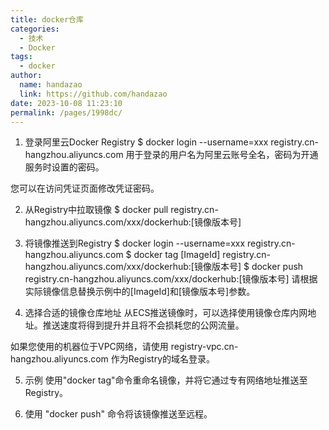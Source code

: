 ```yaml
---
title: docker仓库
categories: 
  - 技术
  - Docker
tags: 
  - docker
author: 
  name: handazao
  link: https://github.com/handazao
date: 2023-10-08 11:23:10
permalink: /pages/1998dc/
---
```





1. 登录阿里云Docker Registry
   $ docker login --username=xxx registry.cn-hangzhou.aliyuncs.com
   用于登录的用户名为阿里云账号全名，密码为开通服务时设置的密码。

您可以在访问凭证页面修改凭证密码。

2. 从Registry中拉取镜像
   $ docker pull registry.cn-hangzhou.aliyuncs.com/xxx/dockerhub:[镜像版本号]
3. 将镜像推送到Registry
   $ docker login --username=xxx registry.cn-hangzhou.aliyuncs.com
   $ docker tag [ImageId] registry.cn-hangzhou.aliyuncs.com/xxx/dockerhub:[镜像版本号]
   $ docker push registry.cn-hangzhou.aliyuncs.com/xxx/dockerhub:[镜像版本号]
   请根据实际镜像信息替换示例中的[ImageId]和[镜像版本号]参数。

4. 选择合适的镜像仓库地址
   从ECS推送镜像时，可以选择使用镜像仓库内网地址。推送速度将得到提升并且将不会损耗您的公网流量。

如果您使用的机器位于VPC网络，请使用 registry-vpc.cn-hangzhou.aliyuncs.com 作为Registry的域名登录。

5. 示例
   使用"docker tag"命令重命名镜像，并将它通过专有网络地址推送至Registry。

6. 使用 "docker push" 命令将该镜像推送至远程。
